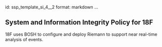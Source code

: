 id: ssp_template_si_4__2
format: markdown
...
## System and Information Integrity Policy for 18F

18F uses BOSH to configure and deploy Riemann to support near real-time analysis of events.
